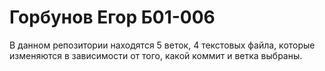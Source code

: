 # Горбунов Егор Б01-006
В данном репозитории находятся 5 веток, 4 текстовых файла, которые изменяются
в зависимости от того, какой коммит и ветка выбраны.
